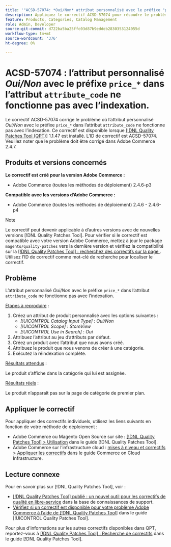 ```yaml
---
title: '"ACSD-57074: *Oui/Non* attribut personnalisé avec le préfixe "price_*" dans l’attribut "attribute_code" ne fonctionne pas avec l’indexation"'
description: Appliquez le correctif ACSD-57074 pour résoudre le problème Adobe Commerce en raison duquel l’attribut personnalisé *Oui/Non* avec le préfixe `price_*` dans l’attribut `attribute_code` ne fonctionne pas avec l’indexation.
feature: Products, Categories, Catalog Management
role: Admin, Developer
source-git-commit: d722ba5ba25ffc03d87b9eddeb2830353124055d
workflow-type: tm+mt
source-wordcount: '376'
ht-degree: 0%

---
```


# ACSD-57074 : l’attribut personnalisé *Oui/Non* avec le préfixe `price_*` dans l’attribut `attribute_code` ne fonctionne pas avec l’indexation.

Le correctif ACSD-57074 corrige le problème où l’attribut personnalisé *Oui/Non* avec le préfixe `price_*` dans l’attribut `attribute_code` ne fonctionne pas avec l’indexation. Ce correctif est disponible lorsque [[!DNL Quality Patches Tool (QPT)]](https://experienceleague.adobe.com/en/docs/commerce-knowledge-base/kb/announcements/commerce-announcements/magento-quality-patches-released-new-tool-to-self-serve-quality-patches) 1.1.47 est installé. L’ID de correctif est ACSD-57074. Veuillez noter que le problème doit être corrigé dans Adobe Commerce 2.4.7.

## Produits et versions concernés

**Le correctif est créé pour la version Adobe Commerce :**

* Adobe Commerce (toutes les méthodes de déploiement) 2.4.6-p3

**Compatible avec les versions d’Adobe Commerce :**

* Adobe Commerce (toutes les méthodes de déploiement) 2.4.6 - 2.4.6-p4

>[!NOTE]
>
>Le correctif peut devenir applicable à d’autres versions avec de nouvelles versions [!DNL Quality Patches Tool]. Pour vérifier si le correctif est compatible avec votre version Adobe Commerce, mettez à jour le package `magento/quality-patches` vers la dernière version et vérifiez la compatibilité sur la [[!DNL Quality Patches Tool] : recherchez des correctifs sur la page ](https://experienceleague.adobe.com/tools/commerce-quality-patches/index.html). Utilisez l’ID de correctif comme mot-clé de recherche pour localiser le correctif.

## Problème

L’attribut personnalisé *Oui/Non* avec le préfixe `price_*` dans l’attribut `attribute_code` ne fonctionne pas avec l’indexation.

<u>Étapes à reproduire</u> :

1. Créez un attribut de produit personnalisé avec les options suivantes :
   * *[!UICONTROL Catalog Input Type]* : *Oui/Non*
   * *[!UICONTROL Scope]* : *StoreView*
   * *[!UICONTROL Use in Search]* : *Oui*
1. Attribuez l’attribut au jeu d’attributs par défaut.
1. Créez un produit avec l’attribut que nous avons créé.
1. Attribuez le produit que nous venons de créer à une catégorie.
1. Exécutez la réindexation complète.

<u>Résultats attendus</u> :

Le produit s’affiche dans la catégorie qui lui est assignée.

<u>Résultats réels</u> :

Le produit n’apparaît pas sur la page de catégorie de premier plan.

## Appliquer le correctif

Pour appliquer des correctifs individuels, utilisez les liens suivants en fonction de votre méthode de déploiement :

* Adobe Commerce ou Magento Open Source sur site : [[!DNL Quality Patches Tool] > Utilisation](https://experienceleague.adobe.com/docs/commerce-operations/tools/quality-patches-tool/usage.html) dans le guide [!DNL Quality Patches Tool].
* Adobe Commerce sur l’infrastructure cloud : [mises à niveau et correctifs > Appliquer les correctifs](https://experienceleague.adobe.com/docs/commerce-cloud-service/user-guide/develop/upgrade/apply-patches.html) dans le guide Commerce on Cloud Infrastructure.

## Lecture connexe

Pour en savoir plus sur [!DNL Quality Patches Tool], voir :

* [[!DNL Quality Patches Tool] publié : un nouvel outil pour les correctifs de qualité en libre-service](https://experienceleague.adobe.com/en/docs/commerce-knowledge-base/kb/announcements/commerce-announcements/magento-quality-patches-released-new-tool-to-self-serve-quality-patches) dans la base de connaissances de support.
* [Vérifiez si un correctif est disponible pour votre problème Adobe Commerce à l’aide de  [!DNL Quality Patches Tool]](/help/tools/quality-patches-tool/patches-available-in-qpt/check-patch-for-magento-issue-with-magento-quality-patches.md) dans le guide [!UICONTROL Quality Patches Tool].


Pour plus d&#39;informations sur les autres correctifs disponibles dans QPT, reportez-vous à [[!DNL Quality Patches Tool] : Recherche de correctifs](https://experienceleague.adobe.com/tools/commerce-quality-patches/index.html) dans le guide [!DNL Quality Patches Tool].
